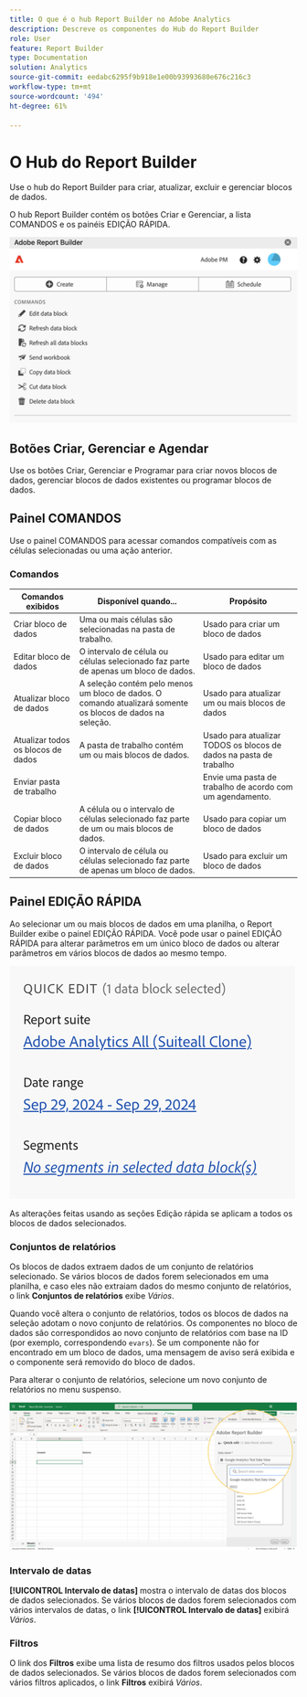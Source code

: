 ```yaml
---
title: O que é o hub Report Builder no Adobe Analytics
description: Descreve os componentes do Hub do Report Builder
role: User
feature: Report Builder
type: Documentation
solution: Analytics
source-git-commit: eedabc6295f9b918e1e00b93993680e676c216c3
workflow-type: tm+mt
source-wordcount: '494'
ht-degree: 61%

---
```


# O Hub do Report Builder

Use o hub do Report Builder para criar, atualizar, excluir e gerenciar blocos de dados.

O hub Report Builder contém os botões Criar e Gerenciar, a lista COMANDOS e os painéis EDIÇÃO RÁPIDA.

<img src="./assets/hub51.png" alt="O Hub do Report Builder"/>


## Botões Criar, Gerenciar e Agendar

Use os botões Criar, Gerenciar e Programar para criar novos blocos de dados, gerenciar blocos de dados existentes ou programar blocos de dados.

## Painel COMANDOS

Use o painel COMANDOS para acessar comandos compatíveis com as células selecionadas ou uma ação anterior.

### Comandos

| Comandos exibidos | Disponível quando... | Propósito |
|------|------------------|--------|
| Criar bloco de dados | Uma ou mais células são selecionadas na pasta de trabalho. | Usado para criar um bloco de dados |
| Editar bloco de dados | O intervalo de célula ou células selecionado faz parte de apenas um bloco de dados. | Usado para editar um bloco de dados |
| Atualizar bloco de dados | A seleção contém pelo menos um bloco de dados. O comando atualizará somente os blocos de dados na seleção. | Usado para atualizar um ou mais blocos de dados |
| Atualizar todos os blocos de dados | A pasta de trabalho contém um ou mais blocos de dados. | Usado para atualizar TODOS os blocos de dados na pasta de trabalho |
| Enviar pasta de trabalho |   | Envie uma pasta de trabalho de acordo com um agendamento. |
| Copiar bloco de dados | A célula ou o intervalo de células selecionado faz parte de um ou mais blocos de dados. | Usado para copiar um bloco de dados |
| Excluir bloco de dados | O intervalo de célula ou células selecionado faz parte de apenas um bloco de dados. | Usado para excluir um bloco de dados |

## Painel EDIÇÃO RÁPIDA

Ao selecionar um ou mais blocos de dados em uma planilha, o Report Builder exibe o painel EDIÇÃO RÁPIDA. Você pode usar o painel EDIÇÃO RÁPIDA para alterar parâmetros em um único bloco de dados ou alterar parâmetros em vários blocos de dados ao mesmo tempo.

![O painel Edição Rápida no Report Builder](./assets/hub2.png)

As alterações feitas usando as seções Edição rápida se aplicam a todos os blocos de dados selecionados.

### Conjuntos de relatórios

Os blocos de dados extraem dados de um conjunto de relatórios selecionado. Se vários blocos de dados forem selecionados em uma planilha, e caso eles não extraiam dados do mesmo conjunto de relatórios, o link **Conjuntos de relatórios** exibe *Vários*.

Quando você altera o conjunto de relatórios, todos os blocos de dados na seleção adotam o novo conjunto de relatórios. Os componentes no bloco de dados são correspondidos ao novo conjunto de relatórios com base na ID (por exemplo, correspondendo ```evars```). Se um componente não for encontrado em um bloco de dados, uma mensagem de aviso será exibida e o componente será removido do bloco de dados.

Para alterar o conjunto de relatórios, selecione um novo conjunto de relatórios no menu suspenso.

![O Hub Report Builder mostrando o menu suspenso do conjunto de relatórios.](./assets/image16.png)

### Intervalo de datas

**[!UICONTROL Intervalo de datas]** mostra o intervalo de datas dos blocos de dados selecionados. Se vários blocos de dados forem selecionados com vários intervalos de datas, o link **[!UICONTROL Intervalo de datas]** exibirá *Vários*.

### Filtros

O link dos **Filtros** exibe uma lista de resumo dos filtros usados pelos blocos de dados selecionados. Se vários blocos de dados forem selecionados com vários filtros aplicados, o link **Filtros** exibirá *Vários*.
